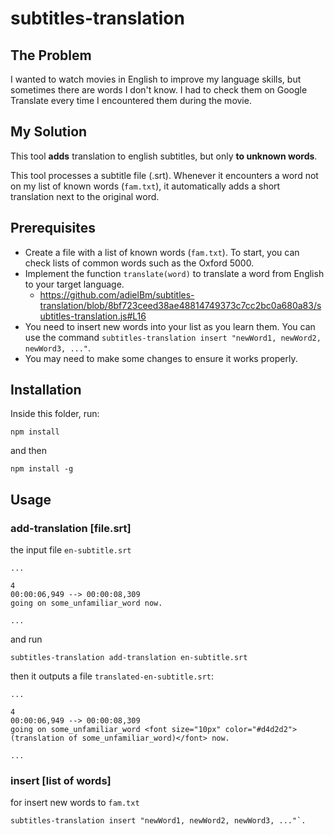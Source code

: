 # subtitles-translation

## The Problem
I wanted to watch movies in English to improve my language skills, but sometimes there are words I don't know. I had to check them on Google Translate every time I encountered them during the movie.

## My Solution

This tool **adds** translation to english subtitles, but only **to unknown words**.

This tool processes a subtitle file (.srt). Whenever it encounters a word not on my list of known words (`fam.txt`), it automatically adds a short translation next to the original word.

## Prerequisites
- Create a file with a list of known words (`fam.txt`). To start, you can check lists of common words such as the Oxford 5000.
- Implement the function `translate(word)` to translate a word from English to your target language.
  - https://github.com/adielBm/subtitles-translation/blob/8bf723ceed38ae48814749373c7cc2bc0a680a83/subtitles-translation.js#L16
- You need to insert new words into your list as you learn them. You can use the command `subtitles-translation insert "newWord1, newWord2, newWord3, ..."`.
- You may need to make some changes to ensure it works properly.

## Installation

Inside this folder, run:

```shell
npm install
```

and then

```
npm install -g
```

## Usage

### add-translation [file.srt]

the input file `en-subtitle.srt`

```srt
...

4
00:00:06,949 --> 00:00:08,309
going on some_unfamiliar_word now.

...
```
and run 
```
subtitles-translation add-translation en-subtitle.srt
```

then it outputs a file `translated-en-subtitle.srt`:

```srt
...

4
00:00:06,949 --> 00:00:08,309
going on some_unfamiliar_word <font size="10px" color="#d4d2d2"> (translation of some_unfamiliar_word)</font> now.

...
```

### insert [list of words]

for insert new words to `fam.txt`

```
subtitles-translation insert "newWord1, newWord2, newWord3, ..."`.
```
